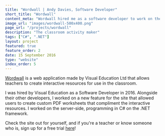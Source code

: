```yaml
---
title: "Wordwall | Andy Davies, Software Developer"
short_title: "Wordwall"
content_meta: "Wordwall hired me as a software developer to work on their web application for teachers."
image_url: "images/wordwall-500x400.png"
page_url: "/projects/wordwall"
description: "The classroom activity maker"
tags: ["C#", ".NET"]
layout: project
featured: true
feature_order: 2
date: 15 September 2016
type: "website"
index_order: 5
---
```


[Wordwall](https://wordwall.co.uk) is a web application made by Visual Education Ltd that allows teachers to create interactive resources for use in the classroom.

I was hired by Visual Education as a Software Developer in 2016. Alongside their other developers, I worked on a new feature for the site that allowed users to create custom PDF worksheets that compliment the interactive resources. I worked on the server-side, programming in C# on the .NET framework.

Check the site out for yourself, and if you're a teacher or know someone who is, sign up for a free trial [here](https://wordwall.co.uk/)!